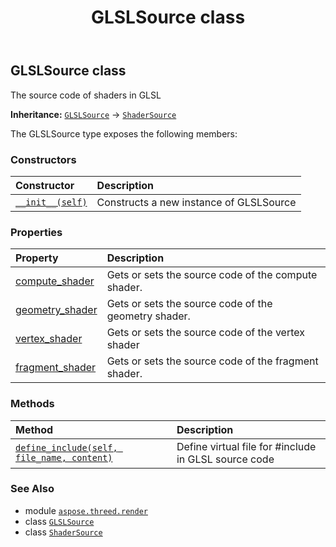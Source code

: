 ﻿---
title: GLSLSource class
second_title: Aspose.3D for Python via .NET API References
description: 
type: docs
weight: 50
url: /python-net/aspose.threed.render/glslsource/
is_root: false
---

## GLSLSource class

The source code of shaders in GLSL



**Inheritance:** [`GLSLSource`](/3d/python-net/aspose.threed.render/glslsource) → 
[`ShaderSource`](/3d/python-net/aspose.threed.render/shadersource)



The GLSLSource type exposes the following members:

### Constructors
| Constructor | Description |
| :- | :- |
| [`__init__(self)`](/3d/python-net/aspose.threed.render/glslsource/__init__/#) | Constructs a new instance of GLSLSource |


### Properties
| Property | Description |
| :- | :- |
| [compute_shader](/3d/python-net/aspose.threed.render/glslsource/compute_shader) | Gets or sets the source code of the compute shader. |
| [geometry_shader](/3d/python-net/aspose.threed.render/glslsource/geometry_shader) | Gets or sets the source code of the geometry shader. |
| [vertex_shader](/3d/python-net/aspose.threed.render/glslsource/vertex_shader) | Gets or sets the source code of the vertex shader |
| [fragment_shader](/3d/python-net/aspose.threed.render/glslsource/fragment_shader) | Gets or sets the source code of the fragment shader. |


### Methods
| Method | Description |
| :- | :- |
| [`define_include(self, file_name, content)`](/3d/python-net/aspose.threed.render/glslsource/define_include/#str-str) | Define virtual file for #include in GLSL source code |



### See Also
* module [`aspose.threed.render`](..)
* class [`GLSLSource`](/3d/python-net/aspose.threed.render/glslsource)
* class [`ShaderSource`](/3d/python-net/aspose.threed.render/shadersource)
